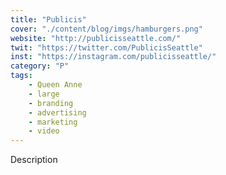 ```yaml
---
title: "Publicis"
cover: "./content/blog/imgs/hamburgers.png"
website: "http://publicisseattle.com/"
twit: "https://twitter.com/PublicisSeattle"
inst: "https://instagram.com/publicisseattle/"
category: "P"
tags:
    - Queen Anne
    - large
    - branding
    - advertising
    - marketing
    - video
---
```


Description
